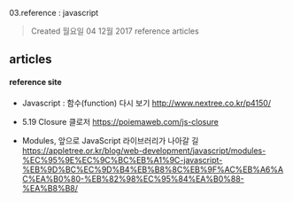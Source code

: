 03.reference : javascript

>Created 월요일 04 12월 2017
reference articles

## articles

#### reference site

+ Javascript : 함수(function) 다시 보기
http://www.nextree.co.kr/p4150/

+	5.19 Closure 클로저
https://poiemaweb.com/js-closure

+ Modules, 앞으로 JavaScript 라이브러리가 나아갈 길
https://appletree.or.kr/blog/web-development/javascript/modules-%EC%95%9E%EC%9C%BC%EB%A1%9C-javascript-%EB%9D%BC%EC%9D%B4%EB%B8%8C%EB%9F%AC%EB%A6%AC%EA%B0%80-%EB%82%98%EC%95%84%EA%B0%88-%EA%B8%B8/
